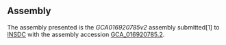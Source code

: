 Assembly
--------

The assembly presented is the
_GCA016920785v2_
assembly submitted[1] to
[INSDC](https://www.insdc.org) with the assembly accession
[GCA\_016920785.2](http://www.ebi.ac.uk/ena/data/view/GCA_016920785.2).
